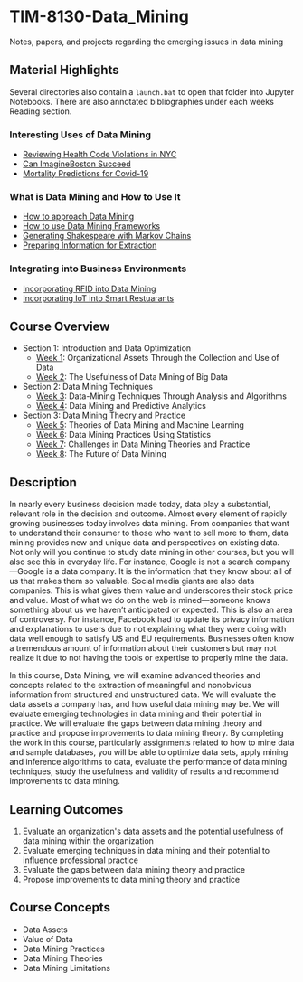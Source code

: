 # TIM-8130-Data_Mining

Notes, papers, and projects regarding the emerging issues in data mining

## Material Highlights

Several directories also contain a `launch.bat` to open that folder into Jupyter Notebooks.  There are also annotated bibliographies under each weeks Reading section.

### Interesting Uses of Data Mining

- [Reviewing Health Code Violations in NYC](Week2_Usefulness_DataMining/BachmeierNTIM8130-2.docx)
- [Can ImagineBoston Succeed](Week5_AnalyzeTheories/BachmeierNTIM8130-5.docx)
- [Mortality Predictions for Covid-19](Week6_Statistics/Coronavirus)

### What is Data Mining and How to Use It

- [How to approach Data Mining](Week1_Intro_Data_Optimization/BachmeierNTIM8130-1.docx)
- [How to use Data Mining Frameworks](Week3_Application/BachmeierNTIM8130-3.docx)
- [Generating Shakespeare with Markov Chains](Week4_DiscoverLogic/McBeth/Shakespeare.ipynb)
- [Preparing Information for Extraction](Week4_DiscoverLogic/BachmeierNTIM8130-4.docx)

### Integrating into Business Environments

- [Incorporating RFID into Data Mining](Week7_Challenges/BachmeierNTIM8130-7.docx)
- [Incorporating IoT into Smart Restuarants](Week8_IoT_Capstone/BachmeierNTIM-8.docx)

## Course Overview

- Section 1: Introduction and Data Optimization
  - [Week 1](Week1_Intro_Data_Optimization): Organizational Assets Through the Collection and Use of Data
  - [Week 2](Week2_Usefulness_DataMining): The Usefulness of Data Mining of Big Data
- Section 2: Data Mining Techniques
  - [Week 3](Week3_Application): Data-Mining Techniques Through Analysis and Algorithms
  - [Week 4](Week4_DiscoverLogic): Data Mining and Predictive Analytics
- Section 3: Data Mining Theory and Practice
  - [Week 5](Week5_AnalyzeTheories): Theories of Data Mining and Machine Learning
  - [Week 6](Week6_Statistics): Data Mining Practices Using Statistics
  - [Week 7](Week7_Challenges): Challenges in Data Mining Theories and Practice
  - [Week 8](Week8_IoT_Capstone): The Future of Data Mining

## Description

In nearly every business decision made today, data play a substantial, relevant role in the decision and outcome. Almost every element of rapidly growing businesses today involves data mining. From companies that want to understand their consumer to those who want to sell more to them, data mining provides new and unique data and perspectives on existing data. Not only will you continue to study data mining in other courses, but you will also see this in everyday life. For instance, Google is not a search company—Google is a data company. It is the information that they know about all of us that makes them so valuable. Social media giants are also data companies. This is what gives them value and underscores their stock price and value. Most of what we do on the web is mined—someone knows something about us we haven’t anticipated or expected. This is also an area of controversy. For instance, Facebook had to update its privacy information and explanations to users due to not explaining what they were doing with data well enough to satisfy US and EU requirements. Businesses often know a tremendous amount of information about their customers but may not realize it due to not having the tools or expertise to properly mine the data.

In this course, Data Mining, we will examine advanced theories and concepts related to the extraction of meaningful and nonobvious information from structured and unstructured data. We will evaluate the data assets a company has, and how useful data mining may be. We will evaluate emerging technologies in data mining and their potential in practice. We will evaluate the gaps between data mining theory and practice and propose improvements to data mining theory. By completing the work in this course, particularly assignments related to how to mine data and sample databases, you will be able to optimize data sets, apply mining and inference algorithms to data, evaluate the performance of data mining techniques, study the usefulness and validity of results and recommend improvements to data mining.

## Learning Outcomes

1. Evaluate an organization's data assets and the potential usefulness of data mining within the organization
2. Evaluate emerging techniques in data mining and their potential to influence professional practice
3. Evaluate the gaps between data mining theory and practice
4. Propose improvements to data mining theory and practice

## Course Concepts

- Data Assets
- Value of Data
- Data Mining Practices
- Data Mining Theories
- Data Mining Limitations
